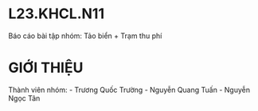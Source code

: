 # L23.KHCL.N11
Báo cáo  bài tập nhóm: Tảo biển + Trạm thu phí
# GIỚI THIỆU
  Thành viên nhóm:
    - Trương Quốc Trường
    - Nguyễn Quang Tuấn
    - Nguyễn Ngọc Tân

